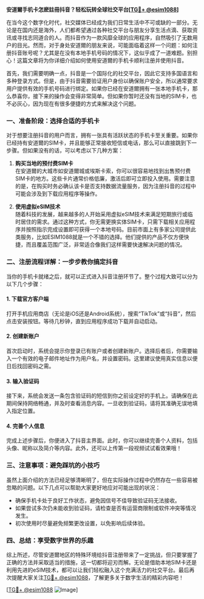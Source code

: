 **安道爾手机卡怎麽註冊抖音？轻松玩转全球社交平台[[TG💪+ @esim1088](https://t.me/s/esim1088)]**

在当今这个数字化时代，社交媒体已经成为我们日常生活中不可或缺的一部分。无论是在国内还是海外，人们都希望通过各种社交平台与朋友分享生活点滴、获取资讯或寻找志同道合的人。而抖音作为一款风靡全球的应用程序，自然吸引了无数用户的目光。然而，对于身处安道爾的朋友来说，可能面临着这样一个问题：如何注册抖音账号呢？尤其是在没有本地手机号码的情况下，这似乎成了一道难题。别担心！这篇文章将为你详细介绍如何使用安道爾的手机卡顺利注册并使用抖音。

首先，我们需要明确一点，抖音是一个国际化的社交平台，因此它支持多国语言和多种登录方式。但是，由于抖音需要验证用户身份以确保账户安全，所以通常要求用户提供有效的手机号码进行绑定。如果你已经在安道爾拥有一张本地手机卡，那么恭喜你，接下来的操作会变得非常简单。但如果你暂时还没有当地的SIM卡，也不必灰心，因为现在有很多便捷的方式来解决这个问题。

### 一、准备阶段：选择合适的手机卡

对于想要注册抖音的用户而言，拥有一张具有活跃状态的手机卡至关重要。如果你已经持有安道爾的SIM卡，并且能够正常接收短信或电话，那么可以直接跳到下一步骤。但如果没有的话，可以考虑以下几种方案：

1. **购买当地的预付费SIM卡**  
   在安道爾的大城市如安道爾城或埃斯卡索，你可以很容易地找到出售预付费SIM卡的地方。这些卡片通常价格低廉，激活后即可立即投入使用。需要注意的是，在购买时务必确认该卡是否支持数据流量服务，因为注册抖音的过程中可能会涉及到下载应用程序等操作。

2. **使用虚拟eSIM技术**  
   随着科技的发展，越来越多的人开始采用虚拟eSIM技术来满足短期旅行或临时居住的需求。通过这种方式，你无需更换实体SIM卡，只需下载相关应用程序并按照指示完成设置即可获得一个本地号码。目前市面上有多家公司提供此类服务，比如ESIM1088就是一个不错的选择。他们提供的产品不仅方便快捷，而且覆盖范围广泛，非常适合像我们这样需要快速解决问题的情况。

### 二、注册流程详解：一步步教你搞定抖音

当你的手机卡就绪之后，就可以正式进入抖音注册环节了。整个过程大致可以分为以下几个步骤：

#### 1. 下载官方客户端
打开手机应用商店（无论是iOS还是Android系统），搜索“TikTok”或“抖音”，然后点击安装按钮。等待几秒钟，直到应用程序成功下载并自动启动。

#### 2. 创建新账户
首次启动时，系统会提示你登录已有账户或者创建新账户。选择后者后，你需要输入一个有效的电子邮件地址作为用户名，并设置密码。这里建议使用真实信息以便日后找回密码之需。

#### 3. 输入验证码
接下来，系统会发送一条包含验证码的短信到你之前设定好的手机上。请确保在此期间保持网络畅通，并及时查看消息内容。一旦收到验证码，请将其准确无误地填入指定位置。

#### 4. 完善个人信息
完成上述步骤后，你便进入了抖音主界面。此时，你可以继续完善个人资料，包括头像、昵称以及简介等内容。此外，还可以上传第一段视频试试看效果哦！

### 三、注意事项：避免踩坑的小技巧

虽然上面介绍的方法已经足够清晰明了，但在实际操作过程中仍然存在一些容易被忽略的问题。以下几点可以帮助大家更好地应对可能出现的状况：

- 确保手机卡处于良好工作状态，避免因信号不佳导致验证码无法接收。
- 如果尝试多次仍未能收到验证码，请检查是否有运营商限制或软件冲突等情况发生。
- 初次使用时尽量避免频繁更改设置，以免影响后续体验。

### 四、总结：享受数字世界的乐趣

综上所述，尽管安道爾地区的特殊环境给抖音注册带来了一定挑战，但只要掌握了正确的方法并采取适当的措施，这一切都将迎刃而解。无论是借助本地SIM卡还是利用先进的eSIM技术，都可以让我们轻松融入这个充满活力的社交平台。最后再次提醒大家关注[TG💪+ @esim1088](https://t.me/s/esim1088)，了解更多关于数字生活的精彩内容吧！

[[TG💪+ @esim1088](https://t.me/s/esim1088) ![Image](https://i.postimg.cc/4NQfJmqS/Snipaste-2025-05-13-00-14-12.png)]